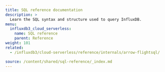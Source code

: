 ```yaml
---
title: SQL reference documentation
description: >
  Learn the SQL syntax and structure used to query InfluxDB.
menu:
  influxdb3_cloud_serverless:
    name: SQL reference
    parent: Reference
weight: 101
related:
  - /influxdb3/cloud-serverless/reference/internals/arrow-flightsql/

source: /content/shared/sql-reference/_index.md
---
```


<!-- 
The content of this page is at /content/shared/sql-reference/_index.md
-->

